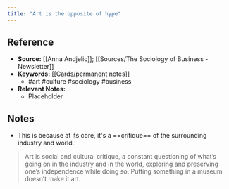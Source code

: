 ```yaml
---
title: "Art is the opposite of hype"
---
```

## Reference
- **Source:** [[Anna Andjelic]]; [[Sources/The Sociology of Business - Newsletter]]
- **Keywords:** [[Cards/permanent notes]]
	- #art #culture #sociology #business
- **Relevant Notes:**
	- Placeholder
## Notes
- This is because at its core, it's a ==critique== of the surrounding industry and world.

> Art is social and cultural critique, a constant questioning of what’s going on in the industry and in the world, exploring and preserving one’s independence while doing so. Putting something in a museum doesn’t make it art.